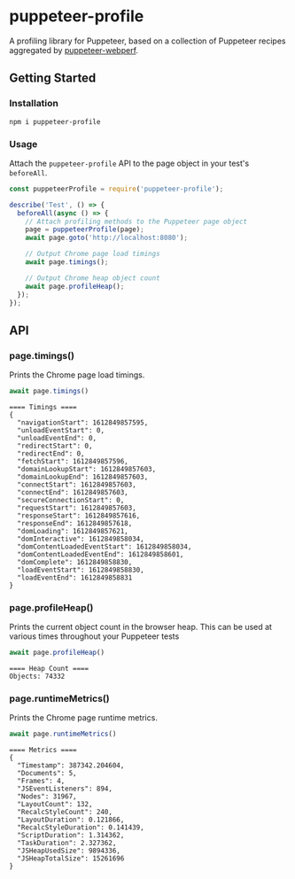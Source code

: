 # puppeteer-profile

A profiling library for Puppeteer, based on a collection of Puppeteer recipes aggregated by [puppeteer-webperf](https://github.com/addyosmani/puppeteer-webperf).

## Getting Started

### Installation

```
npm i puppeteer-profile
```

### Usage

Attach the `puppeteer-profile` API to the page object in your test's `beforeAll`.

```javascript
const puppeteerProfile = require('puppeteer-profile');

describe('Test', () => {
  beforeAll(async () => {
    // Attach profiling methods to the Puppeteer page object
    page = puppeteerProfile(page);
    await page.goto('http://localhost:8080');

    // Output Chrome page load timings
    await page.timings();

    // Output Chrome heap object count
    await page.profileHeap();
  });
});

```

## API

### page.timings()

Prints the Chrome page load timings.

```javascript
await page.timings()
```
```
==== Timings ====
{
  "navigationStart": 1612849857595,
  "unloadEventStart": 0,
  "unloadEventEnd": 0,
  "redirectStart": 0,
  "redirectEnd": 0,
  "fetchStart": 1612849857596,
  "domainLookupStart": 1612849857603,
  "domainLookupEnd": 1612849857603,
  "connectStart": 1612849857603,
  "connectEnd": 1612849857603,
  "secureConnectionStart": 0,
  "requestStart": 1612849857603,
  "responseStart": 1612849857616,
  "responseEnd": 1612849857618,
  "domLoading": 1612849857621,
  "domInteractive": 1612849858034,
  "domContentLoadedEventStart": 1612849858034,
  "domContentLoadedEventEnd": 1612849858601,
  "domComplete": 1612849858830,
  "loadEventStart": 1612849858830,
  "loadEventEnd": 1612849858831
}
```

### page.profileHeap()

Prints the current object count in the browser heap. This can be used at various times throughout your Puppeteer tests

```javascript
await page.profileHeap()
```
```
==== Heap Count ====
Objects: 74332
```

### page.runtimeMetrics()

Prints the Chrome page runtime metrics.

```javascript
await page.runtimeMetrics()
```
```
==== Metrics ====
{
  "Timestamp": 387342.204604,
  "Documents": 5,
  "Frames": 4,
  "JSEventListeners": 894,
  "Nodes": 31967,
  "LayoutCount": 132,
  "RecalcStyleCount": 240,
  "LayoutDuration": 0.121866,
  "RecalcStyleDuration": 0.141439,
  "ScriptDuration": 1.314362,
  "TaskDuration": 2.327362,
  "JSHeapUsedSize": 9894336,
  "JSHeapTotalSize": 15261696
}
```
